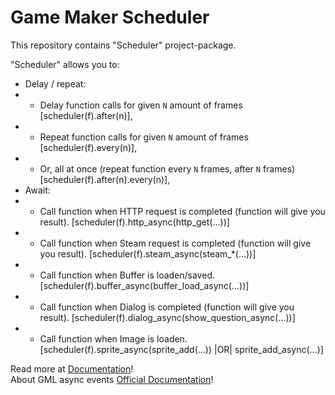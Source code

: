# Game Maker Scheduler
This repository contains "Scheduler" project-package.

"Scheduler" allows you to:
- Delay / repeat:
- - Delay function calls for given `N` amount of frames [scheduler(f).after(n)],
- - Repeat function calls for given `N` amount of frames [scheduler(f).every(n)],
- - Or, all at once (repeat function every `N` frames, after `N` frames) [scheduler(f).after(n).every(n)],
- Await:
- - Call function when HTTP request is completed (function will give you result). [scheduler(f).http_async(http_get(...))]
- - Call function when Steam request is completed (function will give you result). [scheduler(f).steam_async(steam_*(...))]
- - Call function when Buffer is loaden/saved. [scheduler(f).buffer_async(buffer_load_async(...))]
- - Call function when Dialog is completed (function will give you result). [scheduler(f).dialog_async(show_question_async(...))]
- - Call function when Image is loaden. [scheduler(f).sprite_async(sprite_add(...)) |OR| sprite_add_async(...)]

Read more at [Documentation](src/Scheduler/notes/SCHEDULER_DOCUMENTATION/SCHEDULER_DOCUMENTATION.txt)!  \
About GML async events [Official Documentation](https://docs2.yoyogames.com/source/_build/2_interface/1_editors/events/async_events.html)!
